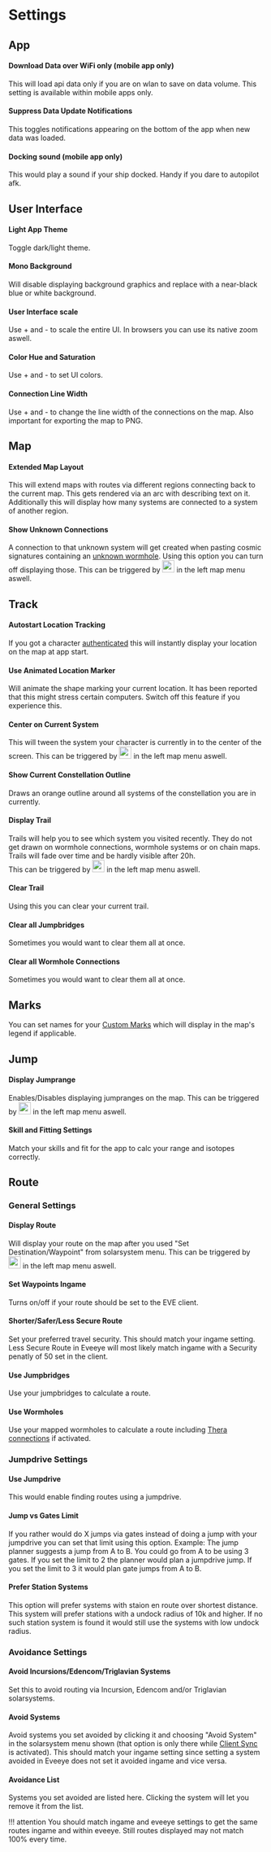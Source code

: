# Settings

## App
#### Download Data over WiFi only (mobile app only)
This will load api data only if you are on wlan to save on data volume. This setting is available within mobile apps only.
#### Suppress Data Update Notifications
This toggles notifications appearing on the bottom of the app when new data was loaded.
#### Docking sound (mobile app only)
This would play a sound if your ship docked. Handy if you dare to autopilot afk.


## User Interface
#### Light App Theme
Toggle dark/light theme.
#### Mono Background
Will disable displaying background graphics and replace with a near-black blue or white background.
#### User Interface scale
Use + and - to scale the entire UI. In browsers you can use its native zoom aswell.
#### Color Hue and Saturation
Use + and - to set UI colors.
#### Connection Line Width
Use + and - to change the line width of the connections on the map. Also important for exporting the map to PNG.

## Map
<!-- #### Hexagonal Map Layout -->
#### Extended Map Layout
This will extend maps with routes via different regions connecting back to the current map. This gets rendered via an arc with describing text on it.
Additionally this will display how many systems are connected to a system of another region.
#### Show Unknown Connections
A connection to that unknown system will get created when pasting cosmic signatures containing an [unknown wormhole](https://eveeye.readthedocs.io/en/latest/map/chain-mapping/). Using this option you can turn off displaying those. This can be triggered by <img src="https://raw.githubusercontent.com/Risingson/eedocs/master/docs/images/q.png" width="24" height="24" > in the left map menu aswell.

## Track
#### Autostart Location Tracking
If you got a character [authenticated](https://eveeye.readthedocs.io/en/latest/sync/client-synchronisation) this will instantly display your location on the map at app start.
#### Use Animated Location Marker
Will animate the shape marking your current location. It has been reported that this might stress certain computers. Switch off this feature if you experience this.
#### Center on Current System
This will tween the system your character is currently in to the center of the screen. This can be triggered by <img src="https://raw.githubusercontent.com/Risingson/eedocs/master/docs/images/center.png" width="24" height="24" > in the left map menu aswell.
#### Show Current Constellation Outline
Draws an orange outline around all systems of the constellation you are in currently.
#### Display Trail
Trails will help you to see which system you visited recently.
They do not get drawn on wormhole connections, wormhole systems or on chain maps.
Trails will fade over time and be hardly visible after 20h.  
This can be triggered by <img src="https://raw.githubusercontent.com/Risingson/eedocs/master/docs/images/t.png" width="24" height="24" > in the left map menu aswell.
#### Clear Trail
Using this you can clear your current trail.
#### Clear all Jumpbridges
Sometimes you would want to clear them all at once.
#### Clear all Wormhole Connections
Sometimes you would want to clear them all at once.

## Marks
You can set names for your [Custom Marks](https://eveeye.readthedocs.io/en/latest/sharing/custom-marks/) which will display in the map's legend if applicable.

## Jump
#### Display Jumprange
Enables/Disables displaying jumpranges on the map. This can be triggered by <img src="https://raw.githubusercontent.com/Risingson/eedocs/master/docs/images/j.png" width="24" height="24" > in the left map menu aswell.
#### Skill and Fitting Settings
Match your skills and fit for the app to calc your range and isotopes correctly.

## Route
### General Settings
#### Display Route
Will display your route on the map after you used "Set Destination/Waypoint" from solarsystem menu. This can be triggered by <img src="https://raw.githubusercontent.com/Risingson/eedocs/master/docs/images/r.png" width="24" height="24" > in the left map menu aswell.
#### Set Waypoints Ingame
Turns on/off if your route should be set to the EVE client.
#### Shorter/Safer/Less Secure Route
Set your preferred travel security. This should match your ingame setting.
Less Secure Route in Eveeye will most likely match ingame with a Security penatly of 50 set in the client.
#### Use Jumpbridges 
Use your jumpbridges to calculate a route.
#### Use Wormholes
Use your mapped wormholes to calculate a route including [Thera connections](https://eveeye.readthedocs.io/en/latest/map/map-options-misc/) if activated.
### Jumpdrive Settings
#### Use Jumpdrive
This would enable finding routes using a jumpdrive.
#### Jump vs Gates Limit
If you rather would do X jumps via gates instead of doing a jump with your jumpdrive you can set that limit using this option. Example: The jump planner suggests a jump from A to B. You could go from A to be using 3 gates. If you set the limit to 2 the planner would plan a jumpdrive jump. If you set the limit to 3 it would plan gate jumps from A to B.
#### Prefer Station Systems
This option will prefer systems with staion en route over shortest distance. This system will prefer stations with a undock radius of 10k and higher. If no such station system is found it would still use the systems with low undock radius. 

### Avoidance Settings
#### Avoid Incursions/Edencom/Triglavian Systems
Set this to <!--try to--> avoid routing via Incursion, Edencom and/or Triglavian solarsystems. <!--This works differently than ingame though. If you use those settings ingame the EVE client will not find a route if you cannot get somewhere without crossing Edencom or Triglavian systems. Eveeye will try to find a route where you cross them least.-->
#### Avoid Systems
Avoid systems you set avoided by clicking it and choosing "Avoid System" in the solarsystem menu shown (that option is only there while [Client Sync](https://eveeye.readthedocs.io/en/latest/sync/client-synchronisation/) is activated). This should match your ingame setting since setting a system avoided in Eveeye does not set it avoided ingame and vice versa. 
#### Avoidance List
Systems you set avoided are listed here. Clicking the system will let you remove it from the list.

!!! attention
    You should match ingame and eveeye settings to get the same routes ingame and within eveeye. Still routes displayed may not match 100% every time.




<!--stackedit_data:
eyJoaXN0b3J5IjpbMTg3NTY4Nzg2MywtMTI1MjYwNTU4MiwtMz
Q2NTIyNDQ3LDIxNzM5MTUxMiwtMTA0NDMwNDAwMSwtMTQ3MDEz
Nzc1Niw0Njg1MDAxOTEsNzU5MDgyNjg5LC0xNDI2MDA1ODA2LC
04MDU5MDYwNDgsMTMyMjY4NjEyMiwyMDgzMDUxMDg2LC0yNzM2
OTY2MCwtMzc0MDE4MTQ0LDY0NDQzNDUwMyw0Njg3ODY5NzMsLT
IwNTAzMjYyMTYsMTIxOTM4MzUxNiwtODQ2OTUzNzYyLC02MDE4
NzQ5NTZdfQ==
-->